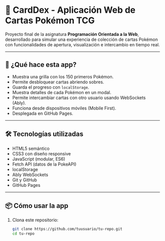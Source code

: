# 🧩 CardDex - Aplicación Web de Cartas Pokémon TCG

Proyecto final de la asignatura **Programación Orientada a la Web**, desarrollado para simular una experiencia de colección de cartas Pokémon con funcionalidades de apertura, visualización e intercambio en tiempo real.

---

## 🚀 ¿Qué hace esta app?

- Muestra una grilla con los 150 primeros Pokémon.
- Permite desbloquear cartas abriendo sobres.
- Guarda el progreso con `localStorage`.
- Muestra detalles de cada Pokémon en un modal.
- Permite intercambiar cartas con otro usuario usando WebSockets (Ably).
- Funciona desde dispositivos móviles (Mobile First).
- Desplegada en GitHub Pages.

---

## 🛠️ Tecnologías utilizadas

- HTML5 semántico
- CSS3 con diseño responsive
- JavaScript (modular, ES6)
- Fetch API (datos de la PokeAPI)
- localStorage
- Ably WebSockets
- Git y GitHub
- GitHub Pages

---

## 📦 Cómo usar la app

1. Clona este repositorio:
   ```bash
   git clone https://github.com/tuusuario/tu-repo.git
   cd tu-repo
